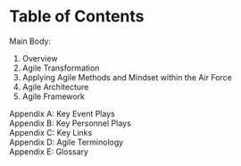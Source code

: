 # Table of Contents
Main Body:  

1. Overview
2. Agile Transformation
3. Applying Agile Methods and Mindset within the Air Force
4. Agile Architecture
5. Agile Framework
  
Appendix A: Key Event Plays  
Appendix B: Key Personnel Plays  
Appendix C: Key Links  
Appendix D: Agile Terminology  
Appendix E: Glossary  
